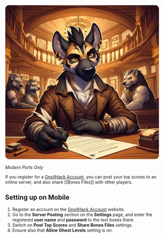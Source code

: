 ![gnollhack-account](/uploads/GnollHack%20Account/gnollhack-account.webp)

*Modern Ports Only*

If you register for a [GnollHack Account](https://account.gnollhack.com/), you can post your top scores to an online server, and also share [[Bones Files]] with other players.

## Setting up on Mobile

1. Register an account on the [GnollHack Account](https://account.gnollhack.com/Identity/Account/Register) website.
2. Go to the **Server Posting** section on the **Settings** page, and enter the registered **user name** and **password** to the text boxes there.
3. Switch on **Post Top Scores** and **Share Bones Files** settings.
4. Ensure also that **Allow Ghost Levels** setting is on.